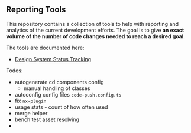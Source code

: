 ## Reporting Tools

This repository contains a collection of tools to help with reporting and analytics of the current development efforts.
The goal is to give **an exact volume of the number of code changes needed to reach a desired goal**.

The tools are documented here:

- [Design System Status Tracking](./plugins/README.md)

Todos:

- autogenerate cd components config
  - manual handling of classes
- autoconfig config files `code-push.config.ts`
- fix `nx-plugin`
- usage stats - count of how often used
- merge helper
- bench test asset resolving
-
